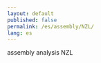 ```yaml
---
layout: default
published: false
permalink: /es/assembly/NZL/
lang: es
---
```


assembly analysis NZL
